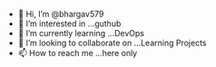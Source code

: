 - 👋 Hi, I’m @bhargav579
- 👀 I’m interested in ...guthub
- 🌱 I’m currently learning ...DevOps
- 💞️ I’m looking to collaborate on ...Learning Projects
- 📫 How to reach me ...here only

<!---
bhargav579/bhargav579 is a ✨ special ✨ repository because its `README.md` (this file) appears on your GitHub profile.
You can click the Preview link to take a look at your changes.
--->
